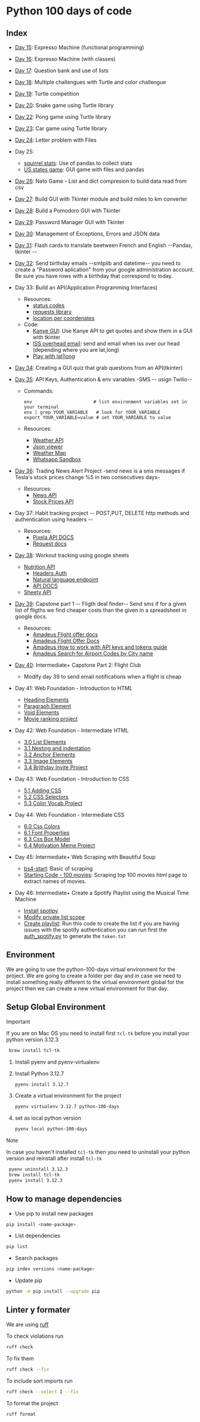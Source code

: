 # Python 100 days of code

## Index

- [Day 15](/day-15/main.py): Expresso Machine (functional programming)
- [Day 16](/day-16/main.py): Expresso Machine (with classes)
- [Day 17](/day-17/main.py): Question bank and use of lists
- [Day 18](/day-18/main.py): Multiple challengues with Turtle and color challengue
- [Day 19](/day-19/main.py): Turtle competition
- [Day 20](/day-20/main.py): Snake game using Turtle library
- [Day 22](/day-22/main.py): Pong game using Turtle library
- [Day 23](/day-23/main.py): Car game using Turtle library
- [Day 24](/day-24/main.py): Letter problem with Files
- Day 25:
  - [squirrel stats](/day-25/squirrel/main.py): Use of pandas to collect stats
  - [US states game](/day-25/us-states-game/main.py): GUI game with files and pandas
- [Day 26](/day-26/main.py): Nato Game - List and dict compresion to build data
  read from csv
- [Day 27](/day-26/main.py): Build GUI with Tkinter module and build miles to
  km converter
- [Day 28](/day-28/main.py): Build a Pomodoro GUI with Tkinter
- [Day 29](/day-29/main.py): Password Manager GUI with Tkinter
- [Day 30](/day-30/playground.py): Management of Exceptions, Errors and JSON data
- [Day 31](/day-31/main.py): Flash cards to translate beetween French and
  English --Pandas, tkinter --
- [Day 32](/day-32/main.py): Send birthday emails --smtplib and datetime--
  you need to create a "Password aplication" from your google administration
  account. Be sure you have rows with a birthday that correspond to today.
- Day 33: Build an API(Application Programming Interfaces)
  - Resources:
    - [status codes](https://www.webfx.com/web-development/glossary/http-status-codes/)
    - [requests library](https://docs.python-requests.org/en/latest/)
    - [location per coordenates](https://www.latlong.net/)
  - Code:
    - [Kanye GUI](/day-33/kanye-quotes-start/main.py): Use Kanye API to get
      quotes and show them in a GUI with tkinter
    - [ISS overhead email](/day-33/issoverhead/main.py): send and email when
      iss over our head (depending where you are lat,long)
    - [Play with lat|long](/day-33/main.py)
- [Day 34](/day-34/main.py): Creating a GUI quiz that grab questions from an API(tkinter)
- [Day 35](/day-35/main.py): API Keys, Authentication & env variables -SMS
  -- usign Twilio--

  - Commands:

    ```shell
    env                       # list environment variables set in your terminal
    env | grep YOUR_VARIABLE   # look for YOUR_VARIABLE
    export YOUR_VARIABLE=value # set YOUR_VARIABLE to value
    ```

  - Resources:
    - [Weather API](https://openweathermap.org/api)
    - [Json viewer](https://jsonviewer.stack.hu/)
    - [Weather Map](https://www.ventusky.com/)
    - [Whatsapp Sandbox](https://console.twilio.com/us1/develop/sms/try-it-out/whatsapp-learn)

- [Day 36](/day-36/main.py): Trading News Alert Project -send news is a sms
  messages if Tesla's stock prices change %5 in two consecutives days-
  - Resources:
    - [News API](https://newsapi.org/)
    - [Stock Prices API](https://www.alphavantage.co/)
- Day 37: Habit tracking project -- POST,PUT, DELETE http methods and authentication using headers --
  - Resources:
    - [Pixela API DOCS](https://docs.pixe.la/)
    - [Request docs](https://requests.readthedocs.io/en/latest/api/)
- [Day 38](/day-38/main.py): Workout tracking using google sheets
  - [Nutrition API](https://developer.nutritionix.com/)
    - [Headers Auth](https://docx.syndigo.com/developers/docs/understand-request-headers)
    - [Natural language endpoint](https://docx.syndigo.com/developers/docs/natural-language-for-exercise)
    - [API DOCS](https://trackapi.nutritionix.com/docs/#/default/post_v2_natural_exercise)
  - [Sheety API](https://dashboard.sheety.co/)
- [Day 39](/day-39/main.py): Capstone part 1 -- Fligth deal finder--
  Send sms if for a given list of fligths we find cheaper costs than the given
  in a spreadsheet in google docs.

  - Resources:
    - [Amadeus Flight offer docs](https://developers.amadeus.com/self-service/category/flights/api-doc/flight-offers-search/api-reference)
    - [Amadeus Flight Offer Docs](https://developers.amadeus.com/self-service/category/flights/api-doc/flight-offers-search/api-reference)
    - [Amadeus How to work with API keys and tokens guide](https://developers.amadeus.com/get-started/get-started-with-self-service-apis-335)
    - [Amadeus Search for Airport Codes by City name](https://developers.amadeus.com/self-service/category/destination-experiences/api-doc/city-search/api-reference)

- [Day 40](/day-40/main.py): Intermediate+ Capstone Part 2: Flight Club
  - Modify day 39 to send email notifications when a flight is cheap
- Day 41: Web Foundation - Introduction to HTML
  - [Heading Elements](/day-41/2.1%20Heading%20Element/index.html)
  - [Paragraph Element](/day-41/2.2%20Paragraph%20Element/index.html)
  - [Void Elements](/day-41/2.3%20Void%20Elements/index.html)
  - [Movie ranking project](/day-41/2.4%20Movie%20Ranking%20Project/index.html)
- Day 42: Web Foundation - Intermediate HTML
  - [3.0 List Elements](/day-42/3.0%20List%20Elements/index.html)
  - [3.1 Nesting and indentation](/day-42/3.1%20Nesting%20and%20Indentation/index.html)
  - [3.2 Anchor Elements](/day-42/3.2%20Anchor%20Elements/index.html)
  - [3.3 Image Elements](/day-42/3.3%20Image%20Elements/index.html)
  - [3.4 Brithday Invite Project](/day-42/3.4%20Birthday%20Invite%20Project/index.html)
- Day 43: Web Foundation - Introduction to CSS
  - [5.1 Adding CSS](/day-43/5.1.%20Adding%20CSS/index.html)
  - [5.2 CSS Selectors](/day-43/5.3%20CSS%20Selectors/index.html)
  - [5.3 Color Vocab Project](/day-43/5.4%20Color%20Vocab%20Project/index.html)
- Day 44: Web Foundation - Intermediate CSS
  - [6.0 Css Colors](/day-44/6.0%20CSS%20Colors/index.html)
  - [6.1 Font Properties](/day-44/6.1%20Font%20Properties/index.html)
  - [6.3 Css Box Model](/day-44/6.3%20CSS%20Box%20Model/index.html)
  - [6.4 Motivation Meme Project](/day-44/6.4%20Motivation%20Meme%20Project/index.html)
- Day 45: Intermediate+ Web Scraping with Beautiful Soup
  - [bs4-start](/day-45/bs4-start/main.py): Basic of scraping
  - [Starting Code - 100 movies](/day-45/Starting%20Code%20-%20100%20movies%20to%20watch%20start/main.py): Scraping top 100 movies html page to extract names of movies.
- Day 46: Intermediate+ Create a Spotify Playlist using the Musical Time Machine
  - [Install spotipy](https://spotipy.readthedocs.io/en/2.13.0/#installation)
  - [Modify private list scope](https://developer.spotify.com/documentation/web-api/concepts/scopes#playlist-modify-private)
  - [Create playlist](/day-46/main.py): Run this code to create the list if you are having issues with the spotify authentication you can run first the [auth_spotify.py](/day-46/auth_spotify.py) to generate the `token.txt`

## Environment

We are going to use the python-100-days virtual environment for the project.
We are going to create a folder per day and in case we need to install
something really different to the virtual environment global for the project
then we can create a new virtual environment for that day.

## Setup Global Environment

> [!IMPORTANT]
> If you are on Mac OS you need to install first `tcl-tk`
> before you install your python version 3.12.3

```bash
 brew install tcl-tk
```

1. Install pyenv and pyenv-virtualenv
2. Install Python 3.12.7

   ```bash
   pyenv install 3.12.7
   ```

3. Create a virtual environment for the project

   ```bash
   pyenv virtualenv 3.12.7 python-100-days
   ```

4. set as local python version

   ```bash
   pyenv local python-100-days
   ```

> [!NOTE]
> In case you haven't installed `tcl-tk` then you need to uninstall
> your python version and reinstall after install `tcl-tk`

```bash
 pyenv uninstall 3.12.3
 brew install tcl-tk
 pyenv install 3.12.3
```

## How to manage dependencies

- Use pip to install new packages

```bash
pip install <name-package>
```

- List dependencies

```bash
pip list
```

- Search packages

```bash
pip index versions <name-package>
```

- Update pip

```bash
python -m pip install --upgrade pip
```

## Linter y formater

We are using [ruff](https://docs.astral.sh/ruff/)

To check violations run

```bash
ruff check
```

To fix them

```bash
ruff check --fix
```

To include sort imports run

```bash
ruff check --select I --fix
```

To format the project

```bash
ruff format
```
